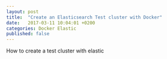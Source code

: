 ```yaml
---
layout: post
title:  "Create an Elasticsearch Test cluster with Docker"
date:   2017-03-11 10:04:01 +0200
categories: Docker Elastic
published: false
---
```


How to create a test cluster with elastic
